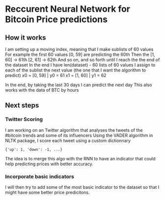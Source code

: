 # Reccurent Neural Network for Bitcoin Price predictions

## How it works

I am setting up a moving index, meaning that I make sublists of 60 values
For example the first 60 values [0, 59] are predicting the 60th
Then the [1, 60] -> 61th
         [2, 61] -> 62th
And so on, and so forth until I reach the the end of the dataset
In the end I have len(dataset) - 60 lists of 60 values
I assign to each of the sublist the next value (the one that I want the algorithm to predict)
               x0 = [0, 59] | y0 = 61
               x1 = [1, 60] | y1 = 62

In the end, by taking the last 30 days I can predict the next day
This also works with the data of BTC by hours

## Next steps

### Twitter Scoring
I am working on an Twitter algorithm that analyses the tweets of the #bitcoin trends and some of its influencers
Using the VADER algorithm in NLTK package, I score each tweet using a custom dictionnary

`{'up': 1, 'down': -1, ...}`

The idea is to merge this algo with the RNN to have an indicator that could help predicting prices with better accuracy.

### Incorporate basic indicators
I will then try to add some of the most basic indicator to the dataset so that I might have some better price predicitons.
